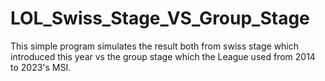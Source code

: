 # LOL_Swiss_Stage_VS_Group_Stage
This simple program simulates the result both from swiss stage which introduced this year vs the group stage which the League used from 2014 to 2023's MSI.
